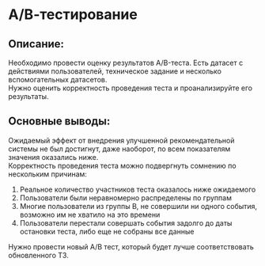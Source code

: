# А/В-тестирование
## Описание: 
Необходимо провести оценку результатов A/B-теста. Есть датасет с действиями пользователей, техническое задание и несколько вспомогательных датасетов.  
Нужно оценить корректность проведения теста и проанализируйте его результаты.

## Основные выводы:
Ожидаемый эффект от внедрения улучшенной рекомендательной системы не был достигнут, даже наоборот, по всем показателям значения оказались ниже.    
Корректность проведения теста можно подвергнуть сомнению по нескольким причинам:
1. Реальное количество участников теста оказалось ниже ожидаемого
2. Пользователи были неравномерно распределены по группам
3. Многие пользователи из группы В, не совершили ни одного события, возможно им не хватило на это времени
4. Пользователи перестали совершать события задолго до даты остановки теста, либо еще не собраны все данные


Нужно провести новый А/В тест, который будет лучше соответствовать обновленного ТЗ.

